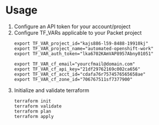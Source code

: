 # Usage

  1. Configure an API token for your account/project
  2. Configure TF_VARs applicable to your Packet project
     ```
     export TF_VAR_project_id="kajs886-l59-8488-19910kj"
     export TF_VAR_project_name="automated-openshift-work"
     export TF_VAR_auth_token="lka6702KAmVAP8957Abny01051"

     export TF_VAR_cf_email="yourcfmail@domain.com"
     export TF_VAR_cf_api_key="21df29762169c002ca656"
     export TF_VAR_cf_acct_id="cdafa76r7574576565658ae"
     export TF_VAR_cf_zone_id="706767511sf7377900"
     ```
  3. Initialize and validate terraform
     ```
     terraform init
     terraform validate
     terraform plan
     terraform apply
     ```

